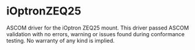 # iOptronZEQ25

ASCOM driver for the iOptron ZEQ25 mount.
This driver passed ASCOM validation with no errors, warning or issues found during conformance testing.
No warranty of any kind is implied.
